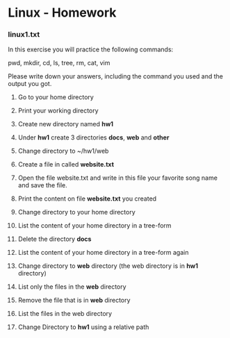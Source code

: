 # Linux - Homework

### linux1.txt

In this exercise you will practice the following commands:

pwd, mkdir, cd, ls, tree, rm, cat, vim

Please write down your answers, including the command you used and the output you got.


1. Go to your home directory

2. Print your working directory

3. Create new directory named **hw1**

4. Under **hw1** create 3 directories **docs**, **web** and **other**

5. Change directory to ~/hw1/web

6. Create a file in called **website.txt**

7. Open the file website.txt and write in this file your favorite song name and save the file.

8. Print the content on file **website.txt** you created

9. Change directory to your home directory

10. List the content of your home directory in a tree-form

11. Delete the directory **docs**

12. List the content of your home directory in a tree-form again

13. Change directory to **web** directory (the web directory is in **hw1** directory)

14. List only the files in the **web** directory

15. Remove the file that is in **web** directory

16. List the files in the web directory

17. Change Directory to **hw1** using a relative path
